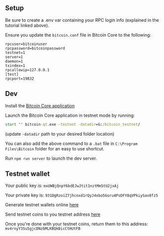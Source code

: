## Setup

Be sure to create a .env var containing your RPC login info (explained in the tutorial linked above).

Ensure you update the `bitcoin.conf` file in Bitcoin Core to the following:

```
rpcuser=bitcoinuser
rpcpassword=bitcoinpassword
testnet=1
server=1
daemon=1
txindex=1
rpcallowip=127.0.0.1
[test]
rpcport=19832
```

## Dev

Install the [Bitcoin Core application](https://bitcoin.org/en/bitcoin-core/)

Launch the Bitcoin Core application in testnet mode by running:

```bat
start "" bitcoin-qt.exe -testnet -datadir=G:/bitcoin_testnet/
```

(update `-datadir` path to your desired folder location)

You can also add the above command to a `.bat` file in `C:\Program Files\Bitcoin` folder for an easy to use shortcut.

Run `npm run server` to launch the dev server.

## Testnet wallet

Your public key is: `mxUWBjQnpY6bdEJwJtit1nztMm5tU2jxAj`

Your private key is: `931DgRzoiZ7jhcnxd1rQyJ4xbo5Goru4PsDFY8qVPkiySav8fz5`

Generate testnet wallets online [here](https://bitcoinpaperwallet.com/bitcoinpaperwallet/generate-wallet.html?design=alt-testnet)

Send testnet coins to you testnet address [here](https://coinfaucet.eu/en/btc-testnet/)

Once you're done with your testnet coins, return them to this address: `mv4rnyY3Su5gjcDNzbMLKBQkBicCtHUtFB`